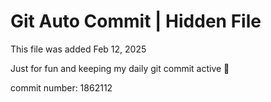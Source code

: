 # Git Auto Commit | Hidden File

This file was added Feb 12, 2025

Just for fun and keeping my daily git commit active 🤪

commit number: 1862112
